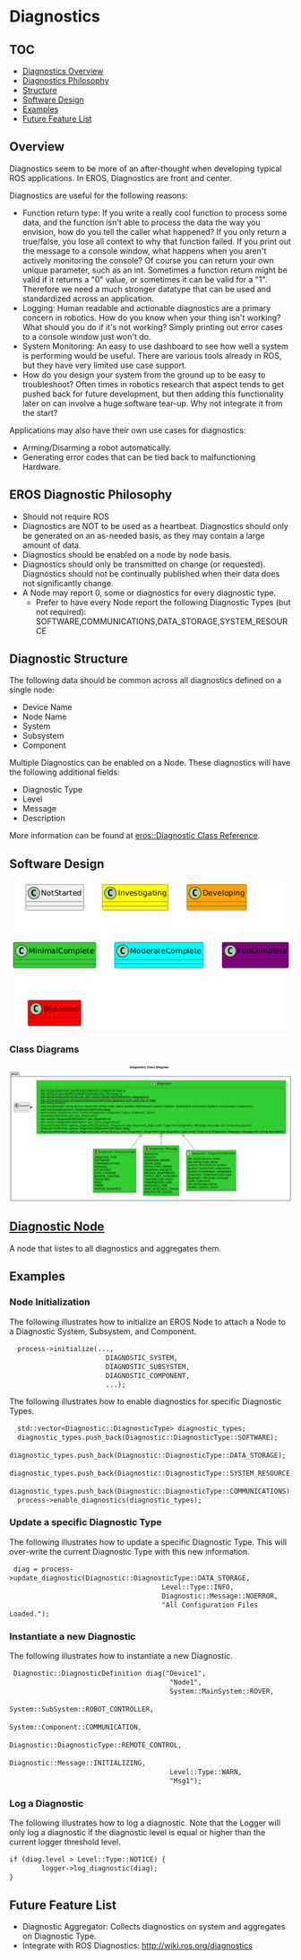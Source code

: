# Diagnostics

## TOC
- [Diagnostics Overview](#overview)
- [Diagnostics Philosophy](#eros-diagnostic-philosophy)
- [Structure](#diagnostic-structure)
- [Software Design](#software-design)
- [Examples](#examples)
- [Future Feature List](#future-feature-list)

## Overview
Diagnostics seem to be more of an after-thought when developing typical ROS applications.  In EROS, Diagnostics are front and center.

Diagnostics are useful for the following reasons:
* Function return type: If you write a really cool function to process some data, and the function isn't able to process the data the way you envision, how do you tell the caller what happened?  If you only return a true/false, you lose all context to why that function failed.  If you print out the message to a console window, what happens when you aren't actively monitoring the console?  Of course you can return your own unique parameter, such as an int.  Sometimes a function return might be valid if it returns a "0" value, or sometimes it can be valid for a "1".  Therefore we need a much stronger datatype that can be used and standardized across an application.
* Logging: Human readable and actionable diagnostics are a primary concern in robotics.  How do you know when your thing isn't working?  What should you do if it's not working?  Simply printing out error cases to a console window just won't do.
* System Monitoring: An easy to use dashboard to see how well a system is performing would be useful.  There are various tools already in ROS, but they have very limited use case support.
* How do you design your system from the ground up to be easy to troubleshoot?  Often times in robotics research that aspect tends to get pushed back for future development, but then adding this functionality later on can involve a huge software tear-up.  Why not integrate it from the start?

Applications may also have their own use cases for diagnostics:
* Arming/Disarming a robot automatically.
* Generating error codes that can be tied back to malfunctioning Hardware.

## EROS Diagnostic Philosophy
* Should not require ROS
* Diagnostics are NOT to be used as a heartbeat.  Diagnostics should only be generated on an as-needed basis, as they may contain a large amount of data.
* Diagnostics should be enabled on a node by node basis.  
* Diagnostics should only be transmitted on change (or requested).  Diagnostics should not be continually published when their data does not significantly change.
* A Node may report 0, some or diagnostics for every diagnostic type.
  * Prefer to have every Node report the following Diagnostic Types (but not required): SOFTWARE,COMMUNICATIONS,DATA_STORAGE,SYSTEM_RESOURCE

## Diagnostic Structure
The following data should be common across all diagnostics defined on a single node:
  * Device Name
  * Node Name
  * System
  * Subsystem
  * Component

Multiple Diagnostics can be enabled on a Node.  These diagnostics will have the following additional fields:
  * Diagnostic Type
  * Level
  * Message
  * Description

More information can be found at [eros::Diagnostic Class Reference](https://dgitz.github.io/eros/classeros_1_1Diagnostic.html).

## Software Design
![](../../output/Legend.png)

### Class Diagrams
![](../../../include/eros/doc/output/DiagnosticClassDiagram.png)

## [Diagnostic Node](DiagnosticNode.md)
A node that listes to all diagnostics and aggregates them.

## Examples
### Node Initialization
The following illustrates how to initialize an EROS Node to attach a Node to a Diagnostic System, Subsystem, and Component.

```code
  process->initialize(...,
                        DIAGNOSTIC_SYSTEM,
                        DIAGNOSTIC_SUBSYSTEM,
                        DIAGNOSTIC_COMPONENT,
                        ...);
```

The following illustrates how to enable diagnostics for specific Diagnostic Types.

```code
  std::vector<Diagnostic::DiagnosticType> diagnostic_types;
  diagnostic_types.push_back(Diagnostic::DiagnosticType::SOFTWARE);
  diagnostic_types.push_back(Diagnostic::DiagnosticType::DATA_STORAGE);
  diagnostic_types.push_back(Diagnostic::DiagnosticType::SYSTEM_RESOURCE);
  diagnostic_types.push_back(Diagnostic::DiagnosticType::COMMUNICATIONS);
  process->enable_diagnostics(diagnostic_types);
```

### Update a specific Diagnostic Type
The following illustrates how to update a specific Diagnostic Type.  This will over-write the current Diagnostic Type with this new information.

```code
 diag = process->update_diagnostic(Diagnostic::DiagnosticType::DATA_STORAGE,
                                      Level::Type::INFO,
                                      Diagnostic::Message::NOERROR,
                                      "All Configuration Files Loaded.");
```

### Instantiate a new Diagnostic
The following illustrates how to instantiate a new Diagnostic.

```code
 Diagnostic::DiagnosticDefinition diag("Device1",
                                        "Node1",
                                        System::MainSystem::ROVER,
                                        System::SubSystem::ROBOT_CONTROLLER,
                                        System::Component::COMMUNICATION,
                                        Diagnostic::DiagnosticType::REMOTE_CONTROL,
                                        Diagnostic::Message::INITIALIZING,
                                        Level::Type::WARN,
                                        "Msg1");
```

### Log a Diagnostic
The following illustrates how to log a diagnostic.  Note that the Logger will only log a diagnostic if the diagnostic level is equal or higher than the current logger threshold level.

```code
if (diag.level > Level::Type::NOTICE) {
        logger->log_diagnostic(diag);
}
```


## Future Feature List
* Diagnostic Aggregator: Collects diagnostics on system and aggregates on Diagnostic Type.
* Integrate with ROS Diagnostics: http://wiki.ros.org/diagnostics
